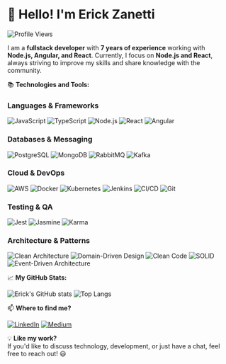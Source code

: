 # 👋 Hello! I'm Erick Zanetti


![Profile Views](https://komarev.com/ghpvc/?username=Erick-Zanetti&label=Profile%20views&color=0e75b6&style=flat)

I am a **fullstack developer** with **7 years of experience** working with **Node.js, Angular, and React**. Currently, I focus on **Node.js and React**, always striving to improve my skills and share knowledge with the community.

📚 **Technologies and Tools:**  

### **Languages & Frameworks**  
![JavaScript](https://img.shields.io/badge/JavaScript-F7DF1E?style=for-the-badge&logo=javascript&logoColor=black)  ![TypeScript](https://img.shields.io/badge/TypeScript-007ACC?style=for-the-badge&logo=typescript&logoColor=white)  ![Node.js](https://img.shields.io/badge/Node.js-339933?style=for-the-badge&logo=nodedotjs&logoColor=white)  ![React](https://img.shields.io/badge/React-61DAFB?style=for-the-badge&logo=react&logoColor=black)  ![Angular](https://img.shields.io/badge/Angular-DD0031?style=for-the-badge&logo=angular&logoColor=white)  

### **Databases & Messaging**  
![PostgreSQL](https://img.shields.io/badge/PostgreSQL-316192?style=for-the-badge&logo=postgresql&logoColor=white)  ![MongoDB](https://img.shields.io/badge/MongoDB-47A248?style=for-the-badge&logo=mongodb&logoColor=white)  ![RabbitMQ](https://img.shields.io/badge/RabbitMQ-FF6600?style=for-the-badge&logo=rabbitmq&logoColor=white)  ![Kafka](https://img.shields.io/badge/Apache%20Kafka-231F20?style=for-the-badge&logo=apachekafka&logoColor=white)  

### **Cloud & DevOps**  
![AWS](https://img.shields.io/badge/AWS-FF9900?style=for-the-badge&logo=amazonaws&logoColor=white)  ![Docker](https://img.shields.io/badge/Docker-2496ED?style=for-the-badge&logo=docker&logoColor=white)  ![Kubernetes](https://img.shields.io/badge/Kubernetes-326CE5?style=for-the-badge&logo=kubernetes&logoColor=white)  ![Jenkins](https://img.shields.io/badge/Jenkins-D24939?style=for-the-badge&logo=jenkins&logoColor=white)  ![CI/CD](https://img.shields.io/badge/CI%2FCD-005571?style=for-the-badge&logo=githubactions&logoColor=white)  ![Git](https://img.shields.io/badge/Git-F05032?style=for-the-badge&logo=git&logoColor=white)  

### **Testing & QA**  
![Jest](https://img.shields.io/badge/Jest-C21325?style=for-the-badge&logo=jest&logoColor=white)  ![Jasmine](https://img.shields.io/badge/Jasmine-8A4182?style=for-the-badge&logo=jasmine&logoColor=white)  ![Karma](https://img.shields.io/badge/Karma-08D16C?style=for-the-badge&logo=karma&logoColor=white)  

### **Architecture & Patterns**  
![Clean Architecture](https://img.shields.io/badge/Clean%20Architecture-0078D4?style=for-the-badge&logo=microsoft&logoColor=white)  ![Domain-Driven Design](https://img.shields.io/badge/DDD-009688?style=for-the-badge&logo=design&logoColor=white)  ![Clean Code](https://img.shields.io/badge/Clean%20Code-009688?style=for-the-badge&logo=design&logoColor=white)  ![SOLID](https://img.shields.io/badge/SOLID-512BD4?style=for-the-badge&logo=azuredevops&logoColor=white)  ![Event-Driven Architecture](https://img.shields.io/badge/Event--Driven%20Architecture-512BD4?style=for-the-badge&logo=azuredevops&logoColor=white)  


📈 **My GitHub Stats:**  

![Erick's GitHub stats](https://github-readme-stats.vercel.app/api?username=Erick-Zanetti&show_icons=true&theme=dark&include_all_commits=true&count_private=true&v=1) ![Top Langs](https://github-readme-stats.vercel.app/api/top-langs/?username=Erick-Zanetti&theme=dark&hide_border=false&include_all_commits=true&count_private=true&layout=compact)  

📫 **Where to find me?**  

[![LinkedIn](https://img.shields.io/badge/LinkedIn-0A66C2?style=for-the-badge&logo=linkedin&logoColor=white)](https://www.linkedin.com/in/erickzanetti)  [![Medium](https://img.shields.io/badge/Medium-000000?style=for-the-badge&logo=medium&logoColor=white)](https://medium.com/@erickzanetti)  

💡 **Like my work?**  
If you'd like to discuss technology, development, or just have a chat, feel free to reach out! 😃
